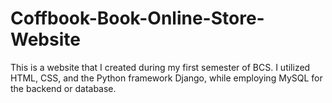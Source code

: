 # Coffbook-Book-Online-Store-Website
This is a website that I created during my first semester of BCS. I utilized HTML, CSS, and the Python framework Django, while employing MySQL for the backend or database.

